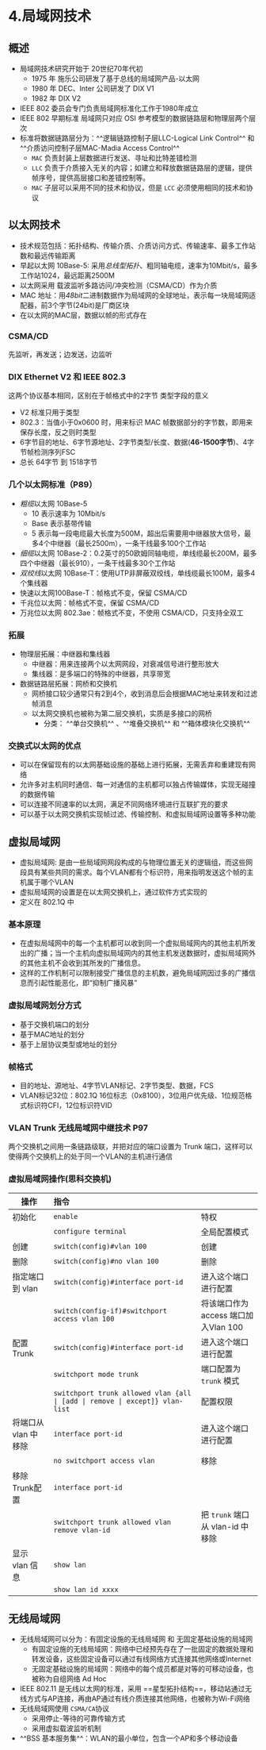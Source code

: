 # 4.局域网技术

## 概述
* 局域网技术研究开始于 20世纪70年代初
    * 1975 年 施乐公司研发了基于总线的局域网产品-以太网
    * 1980 年 DEC、Inter 公司研发了 DIX V1
    * 1982 年 DIX V2
* IEEE 802 委员会专门负责局域网标准化工作于1980年成立
* IEEE 802 早期标准 局域网只对应 OSI 参考模型的数据链路层和物理层两个层次
* 标准将数据链路层分为：^^逻辑链路控制子层LLC-Logical Link Control^^ 和 ^^介质访问控制子层MAC-Madia Access Control^^
    * `MAC` 负责封装上层数据进行发送、寻址和比特差错检测
    * `LLC` 负责于介质接入无关的内容；如建立和释放数据链路层的逻辑，提供帧序号，提供高层接口和差错控制等。
    * `MAC` 子层可以采用不同的技术和协议，但是 `LCC` 必须使用相同的技术和协议
## 以太网技术
* 技术规范包括：拓扑结构、传输介质、介质访问方式、传输速率、最多工作站数和最远传输距离
* 早起以太网 10Base-5: 采用*总线型拓扑*、粗同轴电缆，速率为10Mbit/s，最多工作站1024，最远距离2500M
* 以太网采用 载波监听多路访问/冲突检测（CSMA/CD）作为介质
* MAC 地址：用*48bit*二进制数据作为局域网的全球地址，表示每一块局域网适配器，前3个字节(24bit)是厂商区块
* 在以太网的MAC层，数据以帧的形式存在
### CSMA/CD
先监听，再发送；边发送，边监听
### DIX Ethernet V2 和 IEEE 802.3
这两个协议基本相同，区别在于帧格式中的2字节 类型字段的意义

* V2 标准只用于类型
* 802.3：当值小于0x0600 时，用来标识 MAC 帧数据部分的字节数，即用来保存长度，反之则时类型
* 6字节目的地址、6字节源地址、2字节类型/长度、数据(__46-1500字节__)、4字节帧检测序列FSC
* 总长 64字节 到 1518字节
### 几个以太网标准（P89）
* *粗缆*以太网 10Base-5
    * 10 表示速率为 10Mbit/s
    * Base 表示基带传输
    * 5 表示每一段电缆最大长度为500M，超出后需要用中继器放大信号，最多4个中继器（最长2500m），一条干线最多100个工作站
* *细缆*以太网 10Base-2：0.2英寸的50欧姆同轴电缆，单线缆最长200M，最多四个中继器（最长910），一条干线最多30个工作站
* *双绞线*以太网 10Base-T：使用UTP非屏蔽双绞线，单线缆最长100M，最多4个集线器
* 快速以太网100Base-T：帧格式不变，保留 CSMA/CD
* 千兆位以太网：帧格式不变，保留 CSMA/CD
* 万兆位以太网 802.3ae：帧格式不变，不使用 CSMA/CD，只支持全双工

### 拓展
* 物理层拓展：中继器和集线器
    * 中继器：用来连接两个以太网网段，对衰减信号进行整形放大
    * 集线器：是多端口的特殊的中继器，共享带宽
* 数据链路层拓展：网桥和交换机
    * 网桥接口较少通常只有2到4个，收到消息后会根据MAC地址来转发和过滤帧消息
    * 以太网交换机也被称为第二层交换机，实质是多接口的网桥
        * 分类： ^^单台交换机^^ 、^^堆叠交换机^^ 和 ^^箱体模块化交换机^^
### 交换式以太网的优点
* 可以在保留现有的以太网基础设施的基础上进行拓展，无需丢弃和重建现有网络
* 允许多对主机同时通信、每一对通信的主机都可以独占传输媒体，实现无碰撞的数据传输
* 可以连接不同速率的以太网，满足不同网络环境进行互联扩充的要求
* 可以基于以太网交换机实现帧过滤、传输控制、和虚拟局域网设置等多种功能
## 虚拟局域网
* 虚拟局域网: 是由一些局域网网段构成的与物理位置无关的逻辑组，而这些网段具有某些共同的需求。每个VLAN都有个标识符，用来指明发送这个帧的主机属于哪个VLAN
* 虚拟局域网的设置是在以太网交换机上，通过软件方式实现的
* 定义在 802.1Q 中
### 基本原理
* 在虚拟局域网中的每一个主机都可以收到同一个虚拟局域网内的其他主机所发出的广播；当一个主机向虚拟局域网内的其他主机发送数据时，虚拟局域网外的其他主机不会收到其所发的广播信息。
* 这样的工作机制可以限制接受广播信息的主机数，避免局域网因过多的广播信息而引起性能恶化，即“抑制广播风暴”
### 虚拟局域网划分方式
* 基于交换机端口的划分
* 基于MAC地址的划分
* 基于上层协议类型或地址的划分
### 帧格式
* 目的地址、源地址、4字节VLAN标记、2字节类型、数据，FCS
* VLAN标记32位：802.1Q 16位标志（0x8100），3位用户优先级、1位规范格式标识符CFI，12位标识符VID
### VLAN Trunk 无线局域网中继技术 P97
两个交换机之间用一条链路级联，并把对应的端口设置为 Trunk 端口，这样可以使得两个交换机上的处于同一个VLAN的主机进行通信
### 虚拟局域网操作(思科交换机)
| 操作                 | 指令                                                                         |                                      |
| -------------------- | :--------------------------------------------------------------------------- | :----------------------------------- |
| 初始化               | `enable`                                                                     | 特权                                 |
|                      | `configure terminal`                                                         | 全局配置模式                         |
| 创建                 | `switch(config)#vlan 100`                                                    | 创建                                 |
| 删除                 | `switch(config)#no vlan 100 `                                                | 删除                                 |
| 指定端口到 vlan      | `switch(config)#interface port-id`                                           | 进入这个端口进行配置                 |
|                      | `switch(config-if)#switchport access vlan 100`                               | 将该端口作为 access 端口加入Vlan 100 |
| 配置 Trunk           | `switch(config)#interface port-id`                                           | 进入这个端口进行配置                 |
|                      | `switchport mode trunk`                                                      | 端口配置为 `trunk` 模式              |
|                      | `switchport trunk allowed vlan {all \| [add \| remove \| except]} vlan-list` | 配置权限                             |
| 将端口从 vlan 中移除 | `interface port-id`                                                          | 进入这个端口进行配置                 |
|                      | `no switchport access vlan`                                                  | 移除                                 |
| 移除 Trunk配置       | `interface port-id`                                                          |                                      |
|                      | `switchport trunk allowed vlan remove vlan-id`                               | 把 `trunk` 端口从 vlan-id 中移除     |
| 显示 vlan 信息       | `show lan`                                                                   |                                      |
|                      | `show lan id xxxx`                                                           |                                      |

## 无线局域网
* 无线局域网可以分为：有固定设施的无线局域网 和 无固定基础设施的局域网
    * 有固定设施的无线局域网：网络中已经预先存在了一批固定的数据处理和转发设备，这些固定设备可以通过有线网络方式连接其他网络或Internet
    * 无固定基础设施的局域网：网络中的每个成员都是对等的可移动设备，也被称为自组网络 Ad Hoc
* IEEE 802.11 是无线以太网的标准，采用 ==星型拓扑结构==，移动站通过无线方式与AP连接，再由AP通过有线介质连接其他网络，也被称为Wi-Fi网络
* 无线局域网使用 `CSMA/CA`协议
    * 采用停止-等待的可靠传输方式
    * 采用虚拟载波监听机制
* ^^BSS 基本服务集^^：WLAN的最小单位，包含一个AP和多个移动设备

